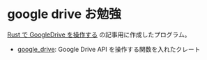# google drive お勉強

[Rust で GoogleDrive を操作する](https://zenn.dev/nodamushi/articles/384e104b6497f2) の記事用に作成したプログラム。

- [google_drive](./google_drive/): Google Drive API を操作する関数を入れたクレート
